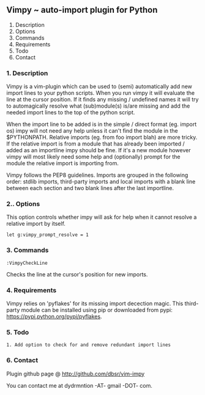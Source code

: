 ##        Vimpy ~ auto-import plugin for Python

1. Description                                          
2. Options                                              
3. Commands                                             
4. Requirements                                         
5. Todo                                                 
6. Contact                                              


### 1. Description                                         

Vimpy is a vim-plugin which can be used to (semi) automatically add 
new import lines to your python scripts. 
When you run vimpy it will evaluate the line at the cursor position. If it 
finds any missing / undefined names it will try to automagically resolve 
what (sub)module(s) is/are missing and add the needed import lines to the top 
of the python script.

When the import line to be added is in the simple / direct format (eg. import
os) impy will not need any help unless it can't find the module in the
$PYTHONPATH. 
Relative imports (eg. from foo import blah) are more tricky. If the relative 
import is from a module that has already been imported / added as an
importline impy should be fine. If it's a new module however vimpy will most
likely need some help and (optionally) prompt for the module the relative
import is importing from.

Vimpy follows the PEP8 guidelines. Imports are grouped in the following order:
stdlib imports, third-party imports and local imports with a blank line 
between each section and two blank lines after the last importline.

### 2.. Options                                                 

This option controls whether impy will ask for help when it cannot resolve
a relative import by itself.

    let g:vimpy_prompt_resolve = 1

### 3. Commands                                               
                                                    
    :VimpyCheckLine
Checks the line at the cursor's position for new imports.

### 4. Requirements

Vimpy relies on 'pyflakes' for its missing import decection magic. This
third-party module can be installed using pip or downloaded from
pypi: https://pypi.python.org/pypi/pyflakes.

### 5. Todo                                                        
    1. Add option to check for and remove redundant import lines

### 6. Contact

Plugin github page @ http://github.com/dbsr/vim-impy

You can contact me at dydrmntion -AT- gmail -DOT- com.
